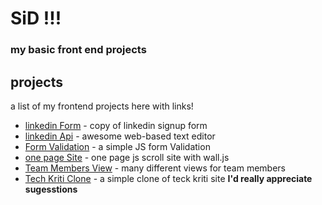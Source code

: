 # SiD !!!
### my basic front end projects


## projects

a list of my frontend projects here with links!
* [linkedin Form] - copy of linkedin signup form
* [linkedin Api] - awesome web-based text editor
* [Form Validation] - a simple JS form Validation
* [one page Site] - one page js scroll site with wall.js
* [Team Members View] - many different views for team members
* [Tech Kriti Clone] - a simple clone of teck kriti site
**I'd really appreciate sugesstions**



[linkedin Form]: <https://siddharthshah3030.github.io/linkedin/>
  [linkedin Api]: <https://siddharthshah3030.github.io/linkedinapi/>
  [Form Validation]: <https://siddharthshah3030.github.io/formvalidation/>
  [one page Site ]: <https://siddharthshah3030.github.io/wall.js/demo/>
  [Team Members View]: <https://siddharthshah3030.github.io/TeamMembersView>
  [Tech Kriti Clone]: <https://siddharthshah3030.github.io/TC_001_TechKriti/>
